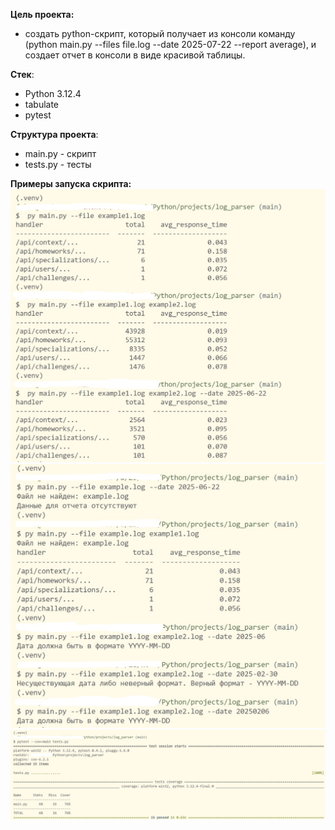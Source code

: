 **Цель проекта:**
- создать python-скрипт, который получает из консоли команду (python main.py --files file.log --date 2025-07-22 --report average), и создает отчет в консоли в виде красивой таблицы.

**Стек**:
- Python 3.12.4
- tabulate
- pytest

**Структура проекта**:
- main.py - скрипт
- tests.py - тесты

**Примеры запуска скрипта:**
![запуск](https://github.com/woeislolo/endpoints_report_maker/blob/main/screenshots/positive.jpg)
![запуск негативных](https://github.com/woeislolo/endpoints_report_maker/blob/main/screenshots/negative.jpg)
![тесты](https://github.com/woeislolo/endpoints_report_maker/blob/main/screenshots/tests.jpg)